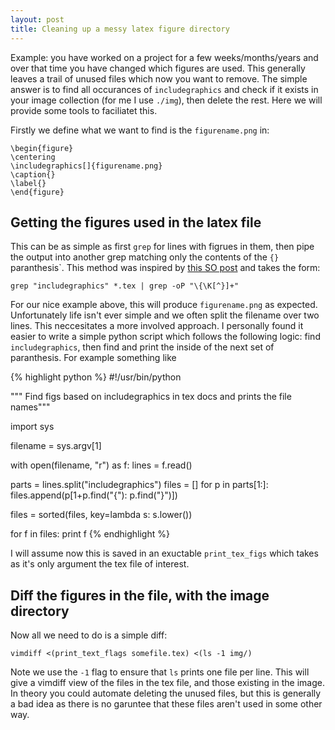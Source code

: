 ```yaml
---
layout: post
title: Cleaning up a messy latex figure directory
---
```


Example: you have worked on a project for a few weeks/months/years
and over that time you have changed which figures are used. This generally
leaves a trail of unused files which now you want to remove. The simple answer
is to find all occurances of `includegraphics` and check if it exists in your
image collection (for me I use `./img`), then delete the rest. Here we will
provide some tools to faciliatet this.

Firstly we define what we want to find is the `figurename.png` in:

    \begin{figure}
    \centering
    \includegraphics[]{figurename.png}
    \caption{}
    \label{}
    \end{figure}

## Getting the figures used in the latex file

This can be as simple as first `grep` for lines with figrues in them, then pipe
the output into another grep matching only the contents of the `{}`
paranthesis`.  This method was inspired by [this SO
post](http://unix.stackexchange.com/questions/108250/print-the-string-between-two-parentheses)
and takes the form:

    grep "includegraphics" *.tex | grep -oP "\{\K[^}]+"

For our nice example above, this will produce `figurename.png` as expected.
Unfortunately life isn't ever simple and we often split the filename over two
lines. This neccesitates a more involved approach. I personally found it easier
to write a simple python script which follows the following logic: find
`includegraphics`, then find and print the inside of the next set of
paranthesis. For example something like

{% highlight python %}
#!/usr/bin/python

""" Find figs based on includegraphics in tex docs and prints the file names"""

import sys

filename = sys.argv[1]

with open(filename, "r") as f:
    lines = f.read()

parts = lines.split("includegraphics")
files = []
for p in parts[1:]:
    files.append(p[1+p.find("{"): p.find("}")])

files = sorted(files, key=lambda s: s.lower())

for f in files:
    print f
{% endhighlight %}

I will assume now this is saved in an exuctable `print_tex_figs` which takes
as it's only argument the tex file of interest.

## Diff the figures in the file, with the image directory

Now all we need to do is a simple diff:

    vimdiff <(print_text_flags somefile.tex) <(ls -1 img/)

Note we use the `-1` flag to ensure that `ls` prints one file per line. This
will give a vimdiff view of the files in the tex file, and those existing in
the image. In theory you could automate deleting the unused files, but this is
generally a bad idea as there is no garuntee that these files aren't used in
some other way.
